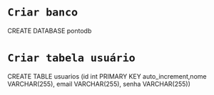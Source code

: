 # `Criar banco`
CREATE DATABASE pontodb

# `Criar tabela usuário`

CREATE TABLE usuarios (id int PRIMARY KEY auto_increment,nome VARCHAR(255), email VARCHAR(255), senha VARCHAR(255))